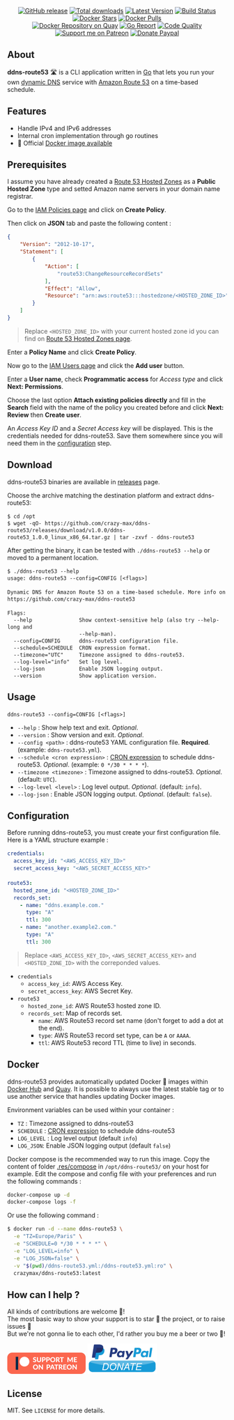 <p align="center">
  <a href="https://github.com/crazy-max/ddns-route53/releases/latest"><img src="https://img.shields.io/github/release/crazy-max/ddns-route53.svg?style=flat-square" alt="GitHub release"></a>
  <a href="https://github.com/crazy-max/ddns-route53/releases/latest"><img src="https://img.shields.io/github/downloads/crazy-max/ddns-route53/total.svg?style=flat-square" alt="Total downloads"></a>
  <a href="https://hub.docker.com/r/crazymax/ddns-route53/"><img src="https://img.shields.io/badge/dynamic/json.svg?label=version&query=$.results[1].name&url=https://hub.docker.com/v2/repositories/crazymax/ddns-route53/tags&style=flat-square" alt="Latest Version"></a>
  <a href="https://travis-ci.com/crazy-max/ddns-route53"><img src="https://img.shields.io/travis/com/crazy-max/ddns-route53/master.svg?style=flat-square" alt="Build Status"></a>
  <a href="https://hub.docker.com/r/crazymax/ddns-route53/"><img src="https://img.shields.io/docker/stars/crazymax/ddns-route53.svg?style=flat-square" alt="Docker Stars"></a>
  <a href="https://hub.docker.com/r/crazymax/ddns-route53/"><img src="https://img.shields.io/docker/pulls/crazymax/ddns-route53.svg?style=flat-square" alt="Docker Pulls"></a>
  <br /><a href="https://quay.io/repository/crazymax/ddns-route53"><img src="https://quay.io/repository/crazymax/ddns-route53/status?style=flat-square" alt="Docker Repository on Quay"></a>
  <a href="https://goreportcard.com/report/github.com/crazy-max/ddns-route53"><img src="https://goreportcard.com/badge/github.com/crazy-max/ddns-route53?style=flat-square" alt="Go Report"></a>
  <a href="https://www.codacy.com/app/crazy-max/ddns-route53"><img src="https://img.shields.io/codacy/grade/93db381dca8b441cb69b45b75f5e10ed.svg?style=flat-square" alt="Code Quality"></a>
  <br /><a href="https://www.patreon.com/crazymax"><img src="https://img.shields.io/badge/donate-patreon-fb664e.svg?style=flat-square" alt="Support me on Patreon"></a>
  <a href="https://www.paypal.com/cgi-bin/webscr?cmd=_s-xclick&hosted_button_id=KLCPAAPLKWJAG"><img src="https://img.shields.io/badge/donate-paypal-7057ff.svg?style=flat-square" alt="Donate Paypal"></a>
</p>

## About

**ddns-route53** :motorway: is a CLI application written in [Go](https://golang.org/) that lets you run your own [dynamic DNS](https://en.wikipedia.org/wiki/Dynamic_DNS) service with [Amazon Route 53](https://aws.amazon.com/route53/) on a time-based schedule.

## Features

* Handle IPv4 and IPv6 addresses
* Internal cron implementation through go routines
* :whale: Official [Docker image available](#docker)

## Prerequisites

I assume you have already created a [Route 53 Hosted Zones](https://console.aws.amazon.com/route53/home#hosted-zones:) as a **Public Hosted Zone** type and setted Amazon name servers in your domain name registrar.

Go to the [IAM Policies page](https://console.aws.amazon.com/iam/home#/policies) and click on **Create Policy**.

Then click on **JSON** tab and paste the following content :

```json
{
    "Version": "2012-10-17",
    "Statement": [
        {
            "Action": [
                "route53:ChangeResourceRecordSets"
            ],
            "Effect": "Allow",
            "Resource": "arn:aws:route53:::hostedzone/<HOSTED_ZONE_ID>"
        }
    ]
}
```

> Replace `<HOSTED_ZONE_ID>` with your current hosted zone id you can find on [Route 53 Hosted Zones page](https://console.aws.amazon.com/route53/home#hosted-zones:).

Enter a **Policy Name** and click **Create Policy**.

Now go to the [IAM Users page](https://console.aws.amazon.com/iam/home#/users) and click the **Add user** button.

Enter a **User name**, check **Programmatic access** for _Access type_ and click **Next: Permissions**.

Choose the last option **Attach existing policies directly** and fill in the **Search** field with the name of the policy you created before and click **Next: Review** then **Create user**.

An _Access Key ID_ and a _Secret Access key_ will be displayed. This is the credentials needed for ddns-route53. Save them somewhere since you will need them in the [configuration](#configuration) step.

## Download

ddns-route53 binaries are available in [releases](https://github.com/crazy-max/ddns-route53/releases) page.

Choose the archive matching the destination platform and extract ddns-route53:

```
$ cd /opt
$ wget -qO- https://github.com/crazy-max/ddns-route53/releases/download/v1.0.0/ddns-route53_1.0.0_linux_x86_64.tar.gz | tar -zxvf - ddns-route53
```

After getting the binary, it can be tested with `./ddns-route53 --help` or moved to a permanent location.

```
$ ./ddns-route53 --help
usage: ddns-route53 --config=CONFIG [<flags>]

Dynamic DNS for Amazon Route 53‎ on a time-based schedule. More info on
https://github.com/crazy-max/ddns-route53

Flags:
  --help               Show context-sensitive help (also try --help-long and
                       --help-man).
  --config=CONFIG      ddns-route53 configuration file.
  --schedule=SCHEDULE  CRON expression format.
  --timezone="UTC"     Timezone assigned to ddns-route53.
  --log-level="info"   Set log level.
  --log-json           Enable JSON logging output.
  --version            Show application version.
```

## Usage

`ddns-route53 --config=CONFIG [<flags>]`

* `--help` : Show help text and exit. _Optional_.
* `--version` : Show version and exit. _Optional_.
* `--config <path>` : ddns-route53 YAML configuration file. **Required**. (example: `ddns-route53.yml`).
* `--schedule <cron expression>` : [CRON expression](https://godoc.org/github.com/crazy-max/cron#hdr-CRON_Expression_Format) to schedule ddns-route53. _Optional_. (example: `0 */30 * * * *`).
* `--timezone <timezone>` : Timezone assigned to ddns-route53. _Optional_. (default: `UTC`).
* `--log-level <level>` : Log level output. _Optional_. (default: `info`).
* `--log-json` : Enable JSON logging output. _Optional_. (default: `false`).

## Configuration

Before running ddns-route53, you must create your first configuration file. Here is a YAML structure example :

```yml
credentials:
  access_key_id: "<AWS_ACCESS_KEY_ID>"
  secret_access_key: "<AWS_SECRET_ACCESS_KEY>"

route53:
  hosted_zone_id: "<HOSTED_ZONE_ID>"
  records_set:
    - name: "ddns.example.com."
      type: "A"
      ttl: 300
    - name: "another.example2.com."
      type: "A"
      ttl: 300
```

> Replace `<AWS_ACCESS_KEY_ID>`, `<AWS_SECRET_ACCESS_KEY>` and `<HOSTED_ZONE_ID>` with the correponded values.

* `credentials`
  * `access_key_id`: AWS Access Key.
  * `secret_access_key`: AWS Secret Key.
* `route53`
  * `hosted_zone_id`: AWS Route53 hosted zone ID.
  * `records_set`: Map of records set.
    * `name`: AWS Route53 record set name (don't forget to add a dot at the end).
    * `type`: AWS Route53 record set type, can be `A` or `AAAA`.
    * `ttl`: AWS Route53 record TTL (time to live) in seconds.

## Docker

ddns-route53 provides automatically updated Docker :whale: images within [Docker Hub](https://hub.docker.com/r/crazymax/ddns-route53) and [Quay](https://quay.io/repository/crazymax/ddns-route53). It is possible to always use the latest stable tag or to use another service that handles updating Docker images.

Environment variables can be used within your container :

* `TZ` : Timezone assigned to ddns-route53
* `SCHEDULE` : [CRON expression](https://godoc.org/github.com/crazy-max/cron#hdr-CRON_Expression_Format) to schedule ddns-route53
* `LOG_LEVEL` : Log level output (default `info`)
* `LOG_JSON`: Enable JSON logging output (default `false`)

Docker compose is the recommended way to run this image. Copy the content of folder [.res/compose](.res/compose) in `/opt/ddns-route53/` on your host for example. Edit the compose and config file with your preferences and run the following commands :

```bash
docker-compose up -d
docker-compose logs -f
```

Or use the following command :

```bash
$ docker run -d --name ddns-route53 \
  -e "TZ=Europe/Paris" \
  -e "SCHEDULE=0 */30 * * * *" \
  -e "LOG_LEVEL=info" \
  -e "LOG_JSON=false" \
  -v "$(pwd)/ddns-route53.yml:/ddns-route53.yml:ro" \
  crazymax/ddns-route53:latest
```

## How can I help ?

All kinds of contributions are welcome :raised_hands:!<br />
The most basic way to show your support is to star :star2: the project, or to raise issues :speech_balloon:<br />
But we're not gonna lie to each other, I'd rather you buy me a beer or two :beers:!

[![Support me on Patreon](.res/patreon.png)](https://www.patreon.com/crazymax) 
[![Paypal](.res/paypal-donate.png)](https://www.paypal.com/cgi-bin/webscr?cmd=_s-xclick&hosted_button_id=KLCPAAPLKWJAG)

## License

MIT. See `LICENSE` for more details.
